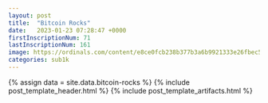 ```yaml
---
layout: post
title:  "Bitcoin Rocks"
date:   2023-01-23 07:28:47 +0000
firstInscriptionNum: 71
lastInscriptionNum: 161
image: https://ordinals.com/content/e8ce0fcb238b377b3a6b9921333e26fbec5c5724c5bf6e783c3dcc1129794508i0
categories: sub1k
---
```

{% assign data = site.data.bitcoin-rocks %}
{% include post_template_header.html %}
{% include post_template_artifacts.html %}